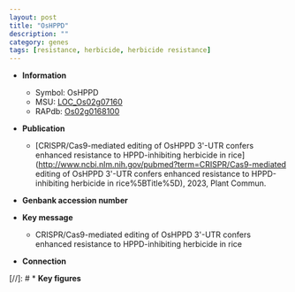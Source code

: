 ```yaml
---
layout: post
title: "OsHPPD"
description: ""
category: genes
tags: [resistance, herbicide, herbicide resistance]
---
```


* **Information**  
    + Symbol: OsHPPD  
    + MSU: [LOC_Os02g07160](http://rice.uga.edu/cgi-bin/ORF_infopage.cgi?orf=LOC_Os02g07160)  
    + RAPdb: [Os02g0168100](http://rapdb.dna.affrc.go.jp/viewer/gbrowse_details/irgsp1?name=Os02g0168100)  

* **Publication**  
    + [CRISPR/Cas9-mediated editing of OsHPPD 3'-UTR confers enhanced resistance to HPPD-inhibiting herbicide in rice](http://www.ncbi.nlm.nih.gov/pubmed?term=CRISPR/Cas9-mediated editing of OsHPPD 3'-UTR confers enhanced resistance to HPPD-inhibiting herbicide in rice%5BTitle%5D), 2023, Plant Commun.

* **Genbank accession number**  

* **Key message**  
    + CRISPR/Cas9-mediated editing of OsHPPD 3'-UTR confers enhanced resistance to HPPD-inhibiting herbicide in rice

* **Connection**  

[//]: # * **Key figures**  


